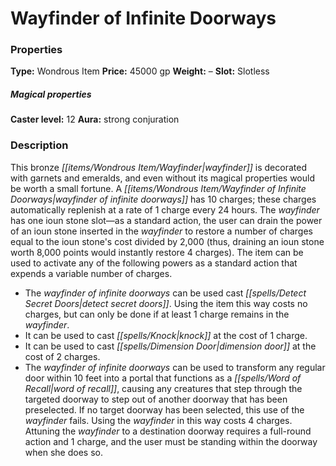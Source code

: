 ﻿---
Title: "Wayfinder of Infinite Doorways"
Type: "Wondrous Item"
Price: "45000 gp"
Weight: "–"
Slot: "Slotless"
Caster level: "12"
Aura: "strong conjuration"
Description: |
  "This bronze _wayfinder_ is decorated with garnets and emeralds, and even without its magical properties would be worth a small fortune. A _wayfinder of infinite doorways_ has 10 charges; these charges automatically replenish at a rate of 1 charge every 24 hours. The _wayfinder_ has one _ioun stone_ slot—as a standard action, the user can drain the power of an _ioun stone_ inserted in the _wayfinder_ to restore a number of charges equal to the _ioun stone's_ cost divided by 2,000 (thus, draining an _ioun stone_ worth 8,000 points would instantly restore 4 charges). The item can be used to activate any of the following powers as a standard action that expends a variable number of charges."
Crafting cost: "27500 gp"
Sources: "['Pathfinder #66: The Dead Heart of Xin']"
---

# Wayfinder of Infinite Doorways

### Properties

**Type:** Wondrous Item **Price:** 45000 gp **Weight:** – **Slot:** Slotless

##### Magical properties

**Caster level:** 12 **Aura:** strong conjuration

### Description

This bronze _[[items/Wondrous Item/Wayfinder|wayfinder]]_ is decorated with garnets and emeralds, and even without its magical properties would be worth a small fortune. A _[[items/Wondrous Item/Wayfinder of Infinite Doorways|wayfinder of infinite doorways]]_ has 10 charges; these charges automatically replenish at a rate of 1 charge every 24 hours. The _wayfinder_ has one ioun stone slot—as a standard action, the user can drain the power of an ioun stone inserted in the _wayfinder_ to restore a number of charges equal to the ioun stone's cost divided by 2,000 (thus, draining an ioun stone worth 8,000 points would instantly restore 4 charges). The item can be used to activate any of the following powers as a standard action that expends a variable number of charges.

* The _wayfinder of infinite doorways_ can be used cast _[[spells/Detect Secret Doors|detect secret doors]]_. Using the item this way costs no charges, but can only be done if at least 1 charge remains in the _wayfinder_.
* It can be used to cast _[[spells/Knock|knock]]_ at the cost of 1 charge.
* It can be used to cast _[[spells/Dimension Door|dimension door]]_ at the cost of 2 charges.
* The _wayfinder of infinite doorways_ can be used to transform any regular door within 10 feet into a portal that functions as a _[[spells/Word of Recall|word of recall]]_, causing any creatures that step through the targeted doorway to step out of another doorway that has been preselected. If no target doorway has been selected, this use of the _wayfinder_ fails. Using the _wayfinder_ in this way costs 4 charges. Attuning the _wayfinder_ to a destination doorway requires a full-round action and 1 charge, and the user must be standing within the doorway when she does so.
